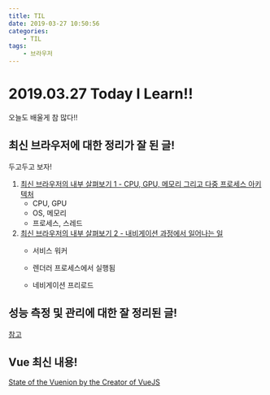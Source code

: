 ```yaml
---
title: TIL
date: 2019-03-27 10:50:56
categories:
    - TIL
tags:
    - 브라우저
---
```


# 2019.03.27 Today I Learn!!

오늘도 배울게 참 많다!!

## 최신 브라우저에 대한 정리가 잘 된 글!

두고두고 보자!

1. [최신 브라우저의 내부 살펴보기 1 - CPU, GPU, 메모리 그리고 다중 프로세스 아키텍처](https://d2.naver.com/helloworld/2922312)
    - CPU, GPU
    - OS, 메모리
    - 프로세스, 스레드
2. [최신 브라우저의 내부 살펴보기 2 - 내비게이션 과정에서 일어나는 일](https://d2.naver.com/helloworld/9274593)
    - 서비스 워커
     - 렌더러 프로세스에서 실행됨
     
    - 네비게이션 프리로드

## 성능 측정 및 관리에 대한 잘 정리된 글!

[참고](https://sunone22.tistory.com/6?category=695309)

## Vue 최신 내용!

[State of the Vuenion by the Creator of VueJS](https://youtu.be/XHsb_vJoaPk)
